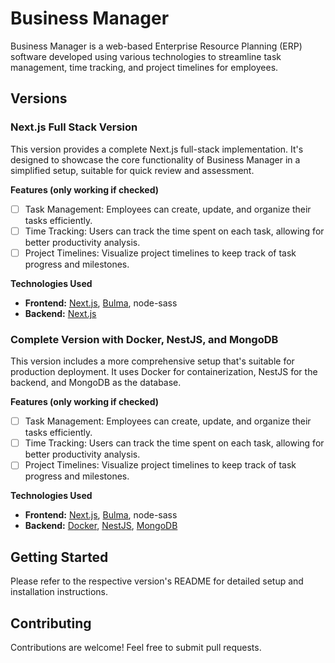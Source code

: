# Business Manager

Business Manager is a web-based Enterprise Resource Planning (ERP) software developed using various technologies to streamline task management, time tracking, and project timelines for employees.

## Versions

### Next.js Full Stack Version

This version provides a complete Next.js full-stack implementation. It's designed to showcase the core functionality of Business Manager in a simplified setup, suitable for quick review and assessment.

**Features (only working if checked)**

- [ ] Task Management: Employees can create, update, and organize their tasks efficiently.
- [ ] Time Tracking: Users can track the time spent on each task, allowing for better productivity analysis.
- [ ] Project Timelines: Visualize project timelines to keep track of task progress and milestones.

**Technologies Used**

- **Frontend:** [Next.js](https://nextjs.org/), [Bulma](https://bulma.io/), node-sass
- **Backend:** [Next.js](https://nextjs.org/)

### Complete Version with Docker, NestJS, and MongoDB

This version includes a more comprehensive setup that's suitable for production deployment. It uses Docker for containerization, NestJS for the backend, and MongoDB as the database.

**Features (only working if checked)**

- [ ] Task Management: Employees can create, update, and organize their tasks efficiently.
- [ ] Time Tracking: Users can track the time spent on each task, allowing for better productivity analysis.
- [ ] Project Timelines: Visualize project timelines to keep track of task progress and milestones.

**Technologies Used**

- **Frontend:** [Next.js](https://nextjs.org/), [Bulma](https://bulma.io/), node-sass
- **Backend:** [Docker](https://www.docker.com/), [NestJS](https://nestjs.com/), [MongoDB](https://www.mongodb.com/)

## Getting Started

Please refer to the respective version's README for detailed setup and installation instructions.

## Contributing

Contributions are welcome! Feel free to submit pull requests.
